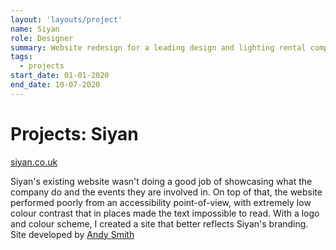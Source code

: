 ```yaml
---
layout: 'layouts/project'
name: Siyan
role: Designer
summary: Website redesign for a leading design and lighting rental company.
tags:
  - projects
start_date: 01-01-2020
end_date: 10-07-2020
---
```


# Projects: Siyan

[siyan.co.uk](https://siyan.co.uk/)

Siyan's existing website wasn't doing a good job of showcasing what the company do and the events they are involved in. On top of that, the website performed poorly from an accessibility point-of-view, with extremely low colour contrast that in places made the text impossible to read. With a logo and colour scheme, I created a site that better reflects Siyan's branding. Site developed by [Andy Smith](https://andyms.uk/)
